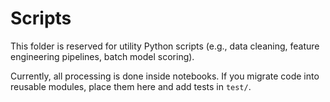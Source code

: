 # Scripts

This folder is reserved for utility Python scripts (e.g., data cleaning, feature engineering pipelines, batch model scoring).

Currently, all processing is done inside notebooks. If you migrate code into reusable modules, place them here and add tests in `test/`.
